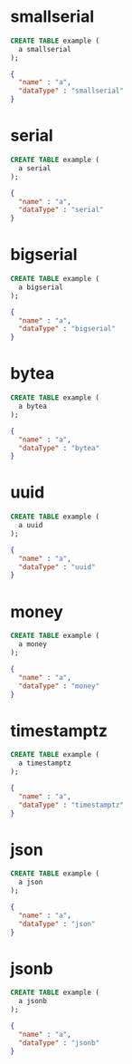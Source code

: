 # smallserial

```sql
CREATE TABLE example (
  a smallserial
);
```

```json
{
  "name" : "a",
  "dataType" : "smallserial"
}
```

# serial

```sql
CREATE TABLE example (
  a serial
);
```

```json
{
  "name" : "a",
  "dataType" : "serial"
}
```

# bigserial

```sql
CREATE TABLE example (
  a bigserial
);
```

```json
{
  "name" : "a",
  "dataType" : "bigserial"
}
```

# bytea

```sql
CREATE TABLE example (
  a bytea
);
```

```json
{
  "name" : "a",
  "dataType" : "bytea"
}
```

# uuid

```sql
CREATE TABLE example (
  a uuid
);
```

```json
{
  "name" : "a",
  "dataType" : "uuid"
}
```

# money

```sql
CREATE TABLE example (
  a money
);
```

```json
{
  "name" : "a",
  "dataType" : "money"
}
```

# timestamptz

```sql
CREATE TABLE example (
  a timestamptz
);
```

```json
{
  "name" : "a",
  "dataType" : "timestamptz"
}
```

# json

```sql
CREATE TABLE example (
  a json
);
```

```json
{
  "name" : "a",
  "dataType" : "json"
}
```

# jsonb

```sql
CREATE TABLE example (
  a jsonb
);
```

```json
{
  "name" : "a",
  "dataType" : "jsonb"
}
```
